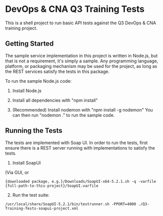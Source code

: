 DevOps & CNA Q3 Training Tests
==============================

This is a shell project to run basic API tests against the Q3 DevOps & CNA
training project.

Getting Started
---------------

The sample service implementation in this project is written in Node.js, but
that is not a requirement, it's simply a sample.  Any programming language,
platform, or packaging mechanism may be used for the project, as long as the
REST services satisfy the tests in this package.

To run the sample Node.js code:

1. Install Node.js

2. Install all dependencies with "npm install"

3. (Recommended) Install nodemon with "npm install -g nodemon"
You can then run "nodemon ." to run the sample code.

Running the Tests
-----------------

The tests are implemented with Soap UI.  In order to run the tests, first ensure
there is a REST server running with implementations to satisfy the tests.

1. Install SoapUI

  (Via GUI, or
  ```
  {downloaded package, e.g.}/Downloads/SoapUI-x64-5.2.1.sh -q -varfile {full-path-to-this-project}/SoapUI.varfile
  ```

2. Run the test suite: 

  ```
  /usr/local/share/SoapUI-5.2.1/bin/testrunner.sh -PPORT=4000 ./Q3-Training-Tests-soapui-project.xml
  ```

